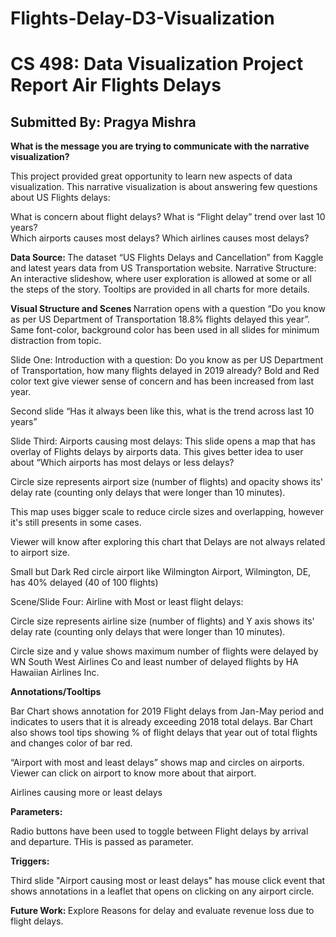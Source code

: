 # Flights-Delay-D3-Visualization
 
<h1>CS 498: Data Visualization Project Report Air Flights Delays  </h1>
<h2>Submitted By: Pragya Mishra </h2>
 
<b>What is the message you are trying to communicate with the narrative visualization? </b>

This project provided great opportunity to learn new aspects of data visualization. This narrative visualization is about answering few questions about US Flights delays:

  What is concern about flight delays? 
  What is “Flight delay” trend over last 10 years?  
  Which airports causes most delays? 
  Which airlines causes most delays? 
  
<b>Data Source:  </b>
The dataset “US Flights Delays and Cancellation” from Kaggle and latest years data from US Transportation website. 
Narrative Structure: 
An interactive slideshow, where user exploration is allowed at some or all the steps of the story. Tooltips are provided in all charts for more details. 
 
<b>Visual Structure and Scenes  </b>
Narration opens with a question “Do you know as per US Department of Transportation 18.8% flights delayed this year”. Same font-color, background color has been used in all slides for minimum distraction from topic. 

Slide One: Introduction with a question: Do you know as per US Department of Transportation, how many flights delayed in 2019 already? 
Bold and Red color text give viewer sense of concern and has been increased from last year. 

Second slide “Has it always been like this, what is the trend across last 10 years” 
  
Slide Third: Airports causing most delays: 
This slide opens a map that has overlay of Flights delays by airports data. This gives better idea to user about “Which airports has most delays or less delays? 
 
Circle size represents airport size (number of flights) and opacity shows its' delay rate (counting only delays that were longer than 10 minutes).  
 
This map uses bigger scale to reduce circle sizes and overlapping, however it's still presents in some cases. 
 
Viewer will know after exploring this chart that Delays are not always related to airport size.  
 
Small but Dark Red circle airport like Wilmington Airport, Wilmington, DE, has 40% delayed (40 of 100 flights)  

 
Scene/Slide Four: Airline with Most or least flight delays: 
 
Circle size represents airline size (number of flights) and Y axis shows its' delay rate (counting only delays that were longer than 10 minutes).  
 
Circle size and y value shows maximum number of flights were delayed by WN South West Airlines Co and least number of delayed flights by HA Hawaiian Airlines Inc. 

<b>Annotations/Tooltips  </b>

Bar Chart shows annotation for 2019 Flight delays from Jan-May period and indicates to users that it is already exceeding 2018 total delays. 
Bar Chart also shows tool tips showing % of flight delays that year out of total flights and changes color of bar red. 

“Airport with most and least delays” shows map and circles on airports. Viewer can click on airport to know more about that airport.  
 
Airlines causing more or least delays 
 
<b>Parameters: </b>

Radio buttons have been used to toggle between Flight delays by arrival and departure. THis is passed as parameter. 

<b>Triggers:</b>

Third slide "Airport causing most or least delays"  has mouse click event that shows annotations in a leaflet that opens on clicking on any airport circle. 

<b>Future Work: </b>
Explore Reasons for delay and evaluate revenue loss due to flight delays. 

